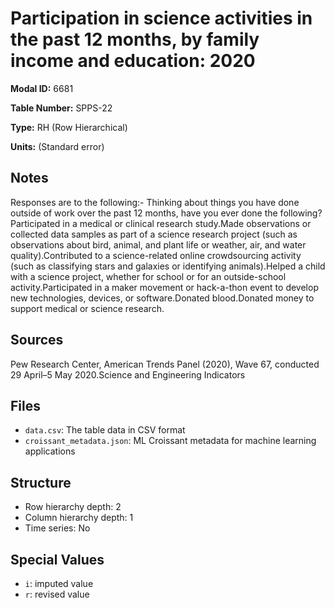 # Participation in science activities in the past 12 months, by family income and education: 2020

**Modal ID:** 6681

**Table Number:** SPPS-22

**Type:** RH (Row Hierarchical)

**Units:** (Standard error)

## Notes

Responses are to the following:- Thinking about things you have done outside of work over the past 12 months, have you ever done the following?Participated in a medical or clinical research study.Made observations or collected data samples as part of a science research project (such as observations about bird, animal, and plant life or weather, air, and water quality).Contributed to a science-related online crowdsourcing activity (such as classifying stars and galaxies or identifying animals).Helped a child with a science project, whether for school or for an outside-school activity.Participated in a maker movement or hack-a-thon event to develop new technologies, devices, or software.Donated blood.Donated money to support medical or science research.

## Sources

Pew Research Center, American Trends Panel (2020), Wave 67, conducted 29 April–5 May 2020.Science and Engineering Indicators

## Files

- `data.csv`: The table data in CSV format
- `croissant_metadata.json`: ML Croissant metadata for machine learning applications

## Structure

- Row hierarchy depth: 2
- Column hierarchy depth: 1
- Time series: No

## Special Values

- `i`: imputed value
- `r`: revised value
